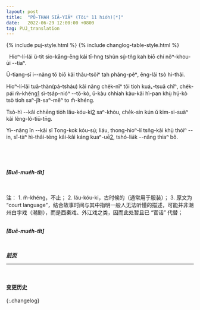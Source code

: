 ```yaml
---
layout: post
title:  "PÓ-THAH SIÂ-YIÁᴺ (Tŏiⁿ 11 hio̍h)[*]"
date:   2022-06-29 12:00:00 +0800
tag: PUJ_translation
---
```


{% include puj-style.html %}
{% include changlog-table-style.html %}

<!-- 这一页颠覆了我对潮剧的认知，需要好好查资料再说 -->

<!-- The ancestral hall and the temple were the only public buildings of the place. -->
&nbsp;&nbsp;Hioⁿ-lí-lăi ŭ-tit sio-kāng-ēng kâi tī-hng tshûn sṳ̂-tn̂g kah biō chí nŏⁿ-khou-ūi &#x002D;&#x002D;tiaⁿ.
<!-- Sometimes a shed was put up in front of the temple, as a theatrical stage. -->
Ŭ-tiang-sî i&#x002D;&#x002D;nâng tŏ biō kâi thâu-tsôiⁿ tah phâng-pêⁿ, ēng-lâi tsò hì-thâi.
<!-- Several times a year the wealthy men of the village subscribed a sum equal to twelve or more pounds, sufficient to pay a company of actors to come there and play for three or more days and nights. -->
Hioⁿ-lí-lăi tuā-thàn(pá-tsháu) kâi nâng che̍k-nîⁿ tôi tioh kuá₊-tsuā chîⁿ, che̍k-pái m̆-khéng<a href="#note_1" class="note">1</a> sì-tsa̍p-nióⁿ &#x002D;&#x002D;tŏ-kò, ŭ-kàu chhiah kàu-kâi hì-pan khṳ̀ hṳ́-kò tsò tioh saⁿ-jît-saⁿ-mêⁿ to m̆-khéng.
<!-- The actors wore the costumes of ancient times, and had their garments of silk and crape embroidered with gold thread. -->
Tsò-hì &#x002D;&#x002D;kâi chhēng tio̍h lău-kóu-ki<a href="#note_2" class="note">2</a> saⁿ-khòu, che̍k-sin kún ŭ kim-si-suàⁿ kâi lêng-lô-tiū-tn̄g.
<!-- They enacted the ancient history of China; and every one went to see them, though they spoke in the court language, which none of the common people understood. -->
Yi&#x002D;&#x002D;nâng în &#x002D;&#x002D;kâi sĭ Tong-kok kóu-sṳ́; liáu, thong-hioⁿ-lí tsn̂g-kâi khṳ̀ thóiⁿ &#x002D;&#x002D;in, sĭ-tàⁿ hì-thâi-téng kâi-kâi káng kuaⁿ-uē<a href="#note_2" class="note">2</a>, tshó-lia̍k &#x002D;&#x002D;nâng thiaⁿ bô.
<!-- At the beginning of the play, the chief idol of the temple was carried in a decorated chair, followed by a long procession of actors and others dressed in uniform, round the village and to some of the neighbouring villages, and was then brought back to be the chief spectator at the succeeding performances. -->
<!-- These theatres were the chief recreation of the people, and were attended by old and young. -->
<!-- Many guests from other villages were entertained at that time, and many came to the play bringing their own provision of food for the day. -->


<!-- Back on the mountain were the graves of all who had been buried from this village for hundreds of years. -->
<!-- The graves were dug horizontally into the hill, and before each was horseshoe-shaped masonry, three or four feet high in the centre, and sloping down to the ground the ends. Seen from a distance, the burying-ground looked like a great city. -->
<!-- Those of the Heng family who had died far outnumbered those who remained alive. -->
<!-- During the second month of the Chinese year, all who had ancestors buried here came and fastened gilded paper to flutter over the grave, and worshipped
before it. -->
<!-- If any grave lacked for three years these offerings of paper, showing that it had not been visited by the descendants of the person buried in it, the land on which it was made could no longer be claimed as private property. -->
&nbsp;&nbsp;

<br>

***[Buē-mue̍h-tît]***

<br>

<br>
注：
1. <span id="note_1">m̆-khéng，不止；</span>
2. <span id="note_2">lău-kóu-ki，古时候的（通常用于服装）；</span>
3. <span id="note_3">原文为 “court language”，结合故事时间与其中指明一般人无法听懂的描述，可能并非潮州白字戏（潮剧），而是西秦戏、外江戏之类，因而此处暂且已 “官话” 代替；</span>
<br>

<br>

***[Buē-mue̍h-tît]***

<br>

***[前页](PagodaShadowsPage010.html)***
<!-- ***[后页](PagodaShadowsPage012.html)*** -->


---
<br>

#### 变更历史

{:.changelog}
